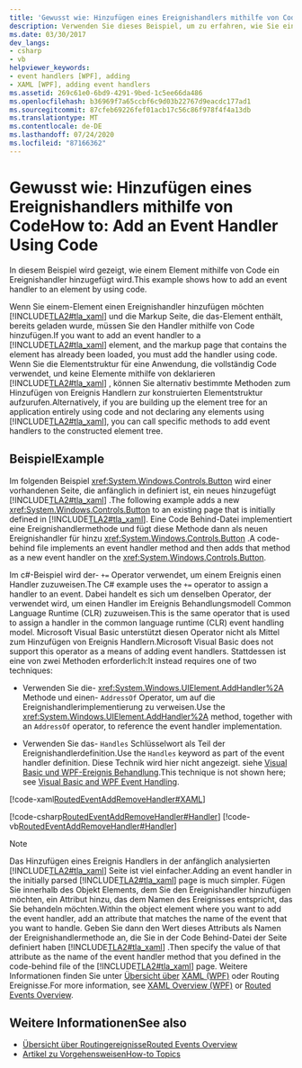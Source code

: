 ```yaml
---
title: 'Gewusst wie: Hinzufügen eines Ereignishandlers mithilfe von Code'
description: Verwenden Sie dieses Beispiel, um zu erfahren, wie Sie einem Element in Windows Presentation Foundation einen Ereignishandler hinzufügen, indem Sie Code verwenden, anstatt ihn mithilfe von XAML zu deklarieren.
ms.date: 03/30/2017
dev_langs:
- csharp
- vb
helpviewer_keywords:
- event handlers [WPF], adding
- XAML [WPF], adding event handlers
ms.assetid: 269c61e0-6bd9-4291-9bed-1c5ee66da486
ms.openlocfilehash: b36969f7a65ccbf6c9d03b22767d9eacdc177ad1
ms.sourcegitcommit: 87cfeb69226fef01acb17c56c86f978f4f4a13db
ms.translationtype: MT
ms.contentlocale: de-DE
ms.lasthandoff: 07/24/2020
ms.locfileid: "87166362"
---
```

# <a name="how-to-add-an-event-handler-using-code"></a><span data-ttu-id="81aac-103">Gewusst wie: Hinzufügen eines Ereignishandlers mithilfe von Code</span><span class="sxs-lookup"><span data-stu-id="81aac-103">How to: Add an Event Handler Using Code</span></span>
<span data-ttu-id="81aac-104">In diesem Beispiel wird gezeigt, wie einem Element mithilfe von Code ein Ereignishandler hinzugefügt wird.</span><span class="sxs-lookup"><span data-stu-id="81aac-104">This example shows how to add an event handler to an element by using code.</span></span>  
  
 <span data-ttu-id="81aac-105">Wenn Sie einem-Element einen Ereignishandler hinzufügen möchten [!INCLUDE[TLA2#tla_xaml](../../../../includes/tla2sharptla-xaml-md.md)] und die Markup Seite, die das-Element enthält, bereits geladen wurde, müssen Sie den Handler mithilfe von Code hinzufügen.</span><span class="sxs-lookup"><span data-stu-id="81aac-105">If you want to add an event handler to a [!INCLUDE[TLA2#tla_xaml](../../../../includes/tla2sharptla-xaml-md.md)] element, and the markup page that contains the element has already been loaded, you must add the handler using code.</span></span> <span data-ttu-id="81aac-106">Wenn Sie die Elementstruktur für eine Anwendung, die vollständig Code verwendet, und keine Elemente mithilfe von deklarieren [!INCLUDE[TLA2#tla_xaml](../../../../includes/tla2sharptla-xaml-md.md)] , können Sie alternativ bestimmte Methoden zum Hinzufügen von Ereignis Handlern zur konstruierten Elementstruktur aufzurufen.</span><span class="sxs-lookup"><span data-stu-id="81aac-106">Alternatively, if you are building up the element tree for an application entirely using code and not declaring any elements using [!INCLUDE[TLA2#tla_xaml](../../../../includes/tla2sharptla-xaml-md.md)], you can call specific methods to add event handlers to the constructed element tree.</span></span>  
  
## <a name="example"></a><span data-ttu-id="81aac-107">Beispiel</span><span class="sxs-lookup"><span data-stu-id="81aac-107">Example</span></span>  
 <span data-ttu-id="81aac-108">Im folgenden Beispiel <xref:System.Windows.Controls.Button> wird einer vorhandenen Seite, die anfänglich in definiert ist, ein neues hinzugefügt [!INCLUDE[TLA2#tla_xaml](../../../../includes/tla2sharptla-xaml-md.md)] .</span><span class="sxs-lookup"><span data-stu-id="81aac-108">The following example adds a new <xref:System.Windows.Controls.Button> to an existing page that is initially defined in [!INCLUDE[TLA2#tla_xaml](../../../../includes/tla2sharptla-xaml-md.md)].</span></span> <span data-ttu-id="81aac-109">Eine Code Behind-Datei implementiert eine Ereignishandlermethode und fügt diese Methode dann als neuen Ereignishandler für hinzu <xref:System.Windows.Controls.Button> .</span><span class="sxs-lookup"><span data-stu-id="81aac-109">A code-behind file implements an event handler method and then adds that method as a new event handler on the <xref:System.Windows.Controls.Button>.</span></span>  
  
 <span data-ttu-id="81aac-110">Im c#-Beispiel wird der- `+=` Operator verwendet, um einem Ereignis einen Handler zuzuweisen.</span><span class="sxs-lookup"><span data-stu-id="81aac-110">The C# example uses the `+=` operator to assign a handler to an event.</span></span> <span data-ttu-id="81aac-111">Dabei handelt es sich um denselben Operator, der verwendet wird, um einen Handler im Ereignis Behandlungsmodell Common Language Runtime (CLR) zuzuweisen.</span><span class="sxs-lookup"><span data-stu-id="81aac-111">This is the same operator that is used to assign a handler in the common language runtime (CLR) event handling model.</span></span> <span data-ttu-id="81aac-112">Microsoft Visual Basic unterstützt diesen Operator nicht als Mittel zum Hinzufügen von Ereignis Handlern.</span><span class="sxs-lookup"><span data-stu-id="81aac-112">Microsoft Visual Basic does not support this operator as a means of adding event handlers.</span></span> <span data-ttu-id="81aac-113">Stattdessen ist eine von zwei Methoden erforderlich:</span><span class="sxs-lookup"><span data-stu-id="81aac-113">It instead requires one of two techniques:</span></span>  
  
- <span data-ttu-id="81aac-114">Verwenden Sie die- <xref:System.Windows.UIElement.AddHandler%2A> Methode und einen- `AddressOf` Operator, um auf die Ereignishandlerimplementierung zu verweisen.</span><span class="sxs-lookup"><span data-stu-id="81aac-114">Use the <xref:System.Windows.UIElement.AddHandler%2A> method, together with an `AddressOf` operator, to reference the event handler implementation.</span></span>  
  
- <span data-ttu-id="81aac-115">Verwenden Sie das- `Handles` Schlüsselwort als Teil der Ereignishandlerdefinition.</span><span class="sxs-lookup"><span data-stu-id="81aac-115">Use the `Handles` keyword as part of the event handler definition.</span></span> <span data-ttu-id="81aac-116">Diese Technik wird hier nicht angezeigt. siehe [Visual Basic und WPF-Ereignis Behandlung](visual-basic-and-wpf-event-handling.md).</span><span class="sxs-lookup"><span data-stu-id="81aac-116">This technique is not shown here; see [Visual Basic and WPF Event Handling](visual-basic-and-wpf-event-handling.md).</span></span>  
  
 [!code-xaml[RoutedEventAddRemoveHandler#XAML](~/samples/snippets/csharp/VS_Snippets_Wpf/RoutedEventAddRemoveHandler/CSharp/default.xaml#xaml)]  
  
 [!code-csharp[RoutedEventAddRemoveHandler#Handler](~/samples/snippets/csharp/VS_Snippets_Wpf/RoutedEventAddRemoveHandler/CSharp/default.xaml.cs#handler)]
 [!code-vb[RoutedEventAddRemoveHandler#Handler](~/samples/snippets/visualbasic/VS_Snippets_Wpf/RoutedEventAddRemoveHandler/VisualBasic/default.xaml.vb#handler)]  
  
> [!NOTE]
> <span data-ttu-id="81aac-117">Das Hinzufügen eines Ereignis Handlers in der anfänglich analysierten [!INCLUDE[TLA2#tla_xaml](../../../../includes/tla2sharptla-xaml-md.md)] Seite ist viel einfacher.</span><span class="sxs-lookup"><span data-stu-id="81aac-117">Adding an event handler in the initially parsed [!INCLUDE[TLA2#tla_xaml](../../../../includes/tla2sharptla-xaml-md.md)] page is much simpler.</span></span> <span data-ttu-id="81aac-118">Fügen Sie innerhalb des Objekt Elements, dem Sie den Ereignishandler hinzufügen möchten, ein Attribut hinzu, das dem Namen des Ereignisses entspricht, das Sie behandeln möchten.</span><span class="sxs-lookup"><span data-stu-id="81aac-118">Within the object element where you want to add the event handler, add an attribute that matches the name of the event that you want to handle.</span></span> <span data-ttu-id="81aac-119">Geben Sie dann den Wert dieses Attributs als Namen der Ereignishandlermethode an, die Sie in der Code Behind-Datei der Seite definiert haben [!INCLUDE[TLA2#tla_xaml](../../../../includes/tla2sharptla-xaml-md.md)] .</span><span class="sxs-lookup"><span data-stu-id="81aac-119">Then specify the value of that attribute as the name of the event handler method that you defined in the code-behind file of the [!INCLUDE[TLA2#tla_xaml](../../../../includes/tla2sharptla-xaml-md.md)] page.</span></span> <span data-ttu-id="81aac-120">Weitere Informationen finden Sie unter [Übersicht über](routed-events-overview.md) [XAML (WPF)](../../../desktop-wpf/fundamentals/xaml.md) oder Routing Ereignisse.</span><span class="sxs-lookup"><span data-stu-id="81aac-120">For more information, see [XAML Overview (WPF)](../../../desktop-wpf/fundamentals/xaml.md) or [Routed Events Overview](routed-events-overview.md).</span></span>  
  
## <a name="see-also"></a><span data-ttu-id="81aac-121">Weitere Informationen</span><span class="sxs-lookup"><span data-stu-id="81aac-121">See also</span></span>

- [<span data-ttu-id="81aac-122">Übersicht über Routingereignisse</span><span class="sxs-lookup"><span data-stu-id="81aac-122">Routed Events Overview</span></span>](routed-events-overview.md)
- [<span data-ttu-id="81aac-123">Artikel zu Vorgehensweisen</span><span class="sxs-lookup"><span data-stu-id="81aac-123">How-to Topics</span></span>](events-how-to-topics.md)
